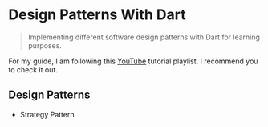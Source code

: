 # Design Patterns With Dart
> Implementing different software design patterns with Dart for learning purposes.

For my guide, I am following this [YouTube](https://youtube.com/playlist?list=PLrhzvIcii6GNjpARdnO4ueTUAVR9eMBpc) tutorial playlist.
I recommend you to check it out.

## Design Patterns
* Strategy Pattern
